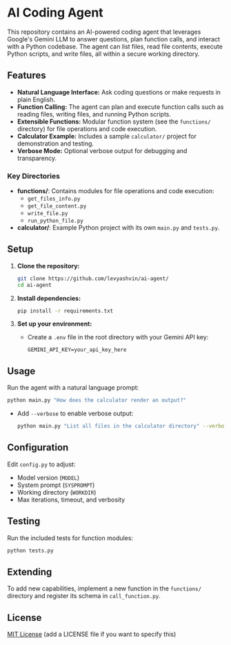 # AI Coding Agent

This repository contains an AI-powered coding agent that leverages Google's Gemini LLM to answer questions, plan function calls, and interact with a Python codebase. The agent can list files, read file contents, execute Python scripts, and write files, all within a secure working directory.

## Features

- **Natural Language Interface:** Ask coding questions or make requests in plain English.
- **Function Calling:** The agent can plan and execute function calls such as reading files, writing files, and running Python scripts.
- **Extensible Functions:** Modular function system (see the `functions/` directory) for file operations and code execution.
- **Calculator Example:** Includes a sample `calculator/` project for demonstration and testing.
- **Verbose Mode:** Optional verbose output for debugging and transparency.

### Key Directories

- **functions/**: Contains modules for file operations and code execution:
  - `get_files_info.py`
  - `get_file_content.py`
  - `write_file.py`
  - `run_python_file.py`
- **calculator/**: Example Python project with its own `main.py` and `tests.py`.

## Setup

1. **Clone the repository:**
   ```bash
   git clone https://github.com/levyashvin/ai-agent/
   cd ai-agent
   ```

2. **Install dependencies:**
   ```bash
   pip install -r requirements.txt
   ```

3. **Set up your environment:**
   - Create a `.env` file in the root directory with your Gemini API key:
     ```
     GEMINI_API_KEY=your_api_key_here
     ```

## Usage

Run the agent with a natural language prompt:

```bash
python main.py "How does the calculator render an output?"
```

- Add `--verbose` to enable verbose output:
  ```bash
  python main.py "List all files in the calculator directory" --verbose
  ```

## Configuration

Edit `config.py` to adjust:
- Model version (`MODEL`)
- System prompt (`SYSPROMPT`)
- Working directory (`WORKDIR`)
- Max iterations, timeout, and verbosity

## Testing

Run the included tests for function modules:

```bash
python tests.py
```

## Extending

To add new capabilities, implement a new function in the `functions/` directory and register its schema in `call_function.py`.

## License

[MIT License](LICENSE) (add a LICENSE file if you want to specify this)
